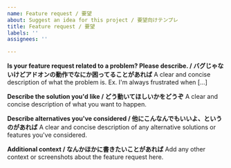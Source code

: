 ```yaml
---
name: Feature request / 要望
about: Suggest an idea for this project / 要望向けテンプレ
title: Feature request / 要望
labels: ''
assignees: ''

---
```


**Is your feature request related to a problem? Please describe. / バグじゃないけどアドオンの動作でなにか困ってることがあれば**
A clear and concise description of what the problem is. Ex. I'm always frustrated when [...]

**Describe the solution you'd like / どう動いてほしいかをどうぞ**
A clear and concise description of what you want to happen.

**Describe alternatives you've considered / 他にこんなんでもいいよ、というのがあれば**
A clear and concise description of any alternative solutions or features you've considered.

**Additional context / なんかほかに書きたいことがあれば**
Add any other context or screenshots about the feature request here.
